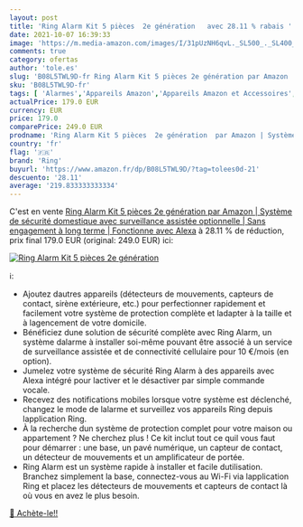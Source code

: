 ```yaml
---
layout: post
title: 'Ring Alarm Kit 5 pièces  2e génération   avec 28.11 % rabais '
date: 2021-10-07 16:39:33
image: 'https://m.media-amazon.com/images/I/31pUzNH6qvL._SL500_._SL400_.jpg'
comments: true
category: ofertas
author: 'tole.es'
slug: 'B08L5TWL9D-fr Ring Alarm Kit 5 pièces 2e génération par Amazon | Système...'
sku: 'B08L5TWL9D-fr'
tags: [ 'Alarmes','Appareils Amazon','Appareils Amazon et Accessoires','Bricolage','Kits de sécurité pour la maison','Systèmes sécurité pour la maison','Sécurité','Sécurité et éclairage connectés','ring', ]
actualPrice: 179.0 EUR
currency: EUR
price: 179.0
comparePrice: 249.0 EUR
prodname: 'Ring Alarm Kit 5 pièces  2e génération  par Amazon | Système de sécurité domestique avec surveillance assistée optionnelle | Sans engagement à long terme | Fonctionne avec Alexa'
country: 'fr'
flag: '🇫🇷'
brand: 'Ring'
buyurl: 'https://www.amazon.fr/dp/B08L5TWL9D/?tag=tolees0d-21'
descuento: '28.11'
average: '219.833333333334'
---
```


C'est en vente [Ring Alarm Kit 5 pièces  2e génération  par Amazon | Système de sécurité domestique avec surveillance assistée optionnelle | Sans engagement à long terme | Fonctionne avec Alexa](https://www.amazon.fr/dp/B08L5TWL9D/?tag=tolees0d-21)  à  28.11 % de réduction, prix final  179.0 EUR (original: 249.0 EUR) ici:

[![Ring Alarm Kit 5 pièces  2e génération  ](https://m.media-amazon.com/images/I/31pUzNH6qvL._SL500_._SL400_.jpg)](https://www.amazon.fr/dp/B08L5TWL9D/?tag=tolees0d-21)

ℹ️:

- Ajoutez dautres appareils (détecteurs de mouvements, capteurs de contact, sirène extérieure, etc.) pour perfectionner rapidement et facilement votre système de protection complète et ladapter à la taille et à lagencement de votre domicile.
- Bénéficiez dune solution de sécurité complète avec Ring Alarm, un système dalarme à installer soi-même pouvant être associé à un service de surveillance assistée et de connectivité cellulaire pour 10 €/mois (en option).
- Jumelez votre système de sécurité Ring Alarm à des appareils avec Alexa intégré pour lactiver et le désactiver par simple commande vocale.
- Recevez des notifications mobiles lorsque votre système est déclenché, changez le mode de lalarme et surveillez vos appareils Ring depuis lapplication Ring.
- À la recherche dun système de protection complet pour votre maison ou appartement ? Ne cherchez plus ! Ce kit inclut tout ce quil vous faut pour démarrer : une base, un pavé numérique, un capteur de contact, un détecteur de mouvements et un amplificateur de portée.
- Ring Alarm est un système rapide à installer et facile dutilisation. Branchez simplement la base, connectez-vous au Wi-Fi via lapplication Ring et placez les détecteurs de mouvements et capteurs de contact là où vous en avez le plus besoin.

[🛒 Achète-le!!](https://www.amazon.fr/dp/B08L5TWL9D/?tag=tolees0d-21)
